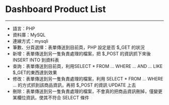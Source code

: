 # Dashboard Product List
---
* 語言：PHP
* 資料庫：MySQL
* 連線方式：mysqli
* 筆數、分頁選擇：表單傳送到目前頁，PHP 設定是否 $_GET 的狀況 
* 新增：表單傳送到另一隻負責處理的檔案，把 $_POST 的資訊抓下來後 INSERT INTO 到資料表
* 查詢：表單傳送到目前頁，利用SELECT * FROM … WHERE … AND … LIKE $_GET的東西達到效果
* 修改：表單傳送到另一隻負責處理的檔案，利用 SELECT * FROM ... WHERE ... 的方式抓到該商品資訊，再把 $_POST 的資訊 UPDATE 上去
* 刪除：表單傳送到另一隻負責處理的檔案，不會真的把商品資訊刪掉，僅變更某欄位資訊，使其不符合 SELECT 條件
